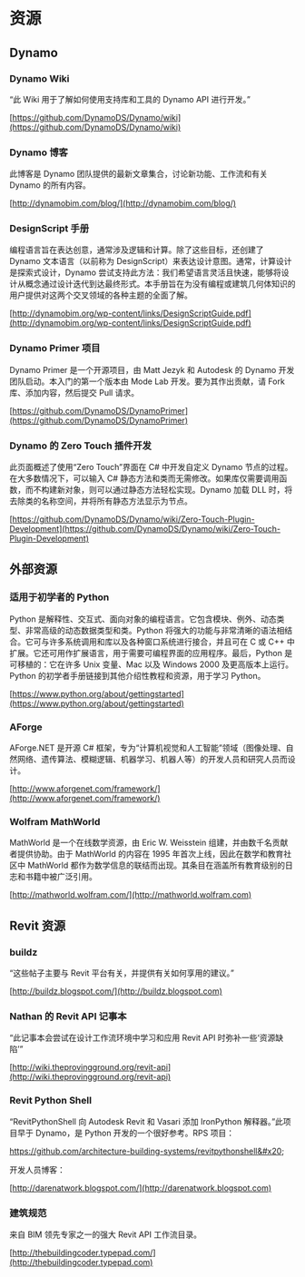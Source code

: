 # 资源

## **Dynamo**

### **Dynamo Wiki**

“此 Wiki 用于了解如何使用支持库和工具的 Dynamo API 进行开发。”

[https://github.com/DynamoDS/Dynamo/wiki](https://github.com/DynamoDS/Dynamo/wiki)

### **Dynamo 博客**

此博客是 Dynamo 团队提供的最新文章集合，讨论新功能、工作流和有关 Dynamo 的所有内容。

[http://dynamobim.com/blog/](http://dynamobim.com/blog/)

### **DesignScript 手册**

编程语言旨在表达创意，通常涉及逻辑和计算。除了这些目标，还创建了 Dynamo 文本语言（以前称为 DesignScript）来表达设计意图。通常，计算设计是探索式设计，Dynamo 尝试支持此方法：我们希望语言灵活且快速，能够将设计从概念通过设计迭代到达最终形式。本手册旨在为没有编程或建筑几何体知识的用户提供对这两个交叉领域的各种主题的全面了解。

[http://dynamobim.org/wp-content/links/DesignScriptGuide.pdf](http://dynamobim.org/wp-content/links/DesignScriptGuide.pdf)

### **Dynamo Primer 项目**

Dynamo Primer 是一个开源项目，由 Matt Jezyk 和 Autodesk 的 Dynamo 开发团队启动。本入门的第一个版本由 Mode Lab 开发。要为其作出贡献，请 Fork 库、添加内容，然后提交 Pull 请求。

[https://github.com/DynamoDS/DynamoPrimer](https://github.com/DynamoDS/DynamoPrimer)

### **Dynamo 的 Zero Touch 插件开发**

此页面概述了使用“Zero Touch”界面在 C# 中开发自定义 Dynamo 节点的过程。在大多数情况下，可以输入 C# 静态方法和类而无需修改。如果库仅需要调用函数，而不构建新对象，则可以通过静态方法轻松实现。Dynamo 加载 DLL 时，将去除类的名称空间，并将所有静态方法显示为节点。

[https://github.com/DynamoDS/Dynamo/wiki/Zero-Touch-Plugin-Development](https://github.com/DynamoDS/Dynamo/wiki/Zero-Touch-Plugin-Development)

## **外部资源**

### **适用于初学者的 Python**

Python 是解释性、交互式、面向对象的编程语言。它包含模块、例外、动态类型、非常高级的动态数据类型和类。Python 将强大的功能与非常清晰的语法相结合。它可与许多系统调用和库以及各种窗口系统进行接合，并且可在 C 或 C++ 中扩展。它还可用作扩展语言，用于需要可编程界面的应用程序。最后，Python 是可移植的：它在许多 Unix 变量、Mac 以及 Windows 2000 及更高版本上运行。Python 的初学者手册链接到其他介绍性教程和资源，用于学习 Python。

[https://www.python.org/about/gettingstarted](https://www.python.org/about/gettingstarted)

### **AForge**

AForge.NET 是开源 C# 框架，专为“计算机视觉和人工智能”领域（图像处理、自然网络、遗传算法、模糊逻辑、机器学习、机器人等）的开发人员和研究人员而设计。

[http://www.aforgenet.com/framework/](http://www.aforgenet.com/framework/)

### **Wolfram MathWorld**

MathWorld 是一个在线数学资源，由 Eric W. Weisstein 组建，并由数千名贡献者提供协助。由于 MathWorld 的内容在 1995 年首次上线，因此在数学和教育社区中 MathWorld 都作为数学信息的联结而出现。其条目在涵盖所有教育级别的日志和书籍中被广泛引用。

[http://mathworld.wolfram.com/](http://mathworld.wolfram.com)

## Revit 资源

### **buildz**

“这些帖子主要与 Revit 平台有关，并提供有关如何享用的建议。”

[http://buildz.blogspot.com/](http://buildz.blogspot.com)

### **Nathan 的 Revit API 记事本**

“此记事本会尝试在设计工作流环境中学习和应用 Revit API 时弥补一些‘资源缺陷’”

[http://wiki.theprovingground.org/revit-api](http://wiki.theprovingground.org/revit-api)

### **Revit Python Shell**

“RevitPythonShell 向 Autodesk Revit 和 Vasari 添加 IronPython 解释器。”此项目早于 Dynamo，是 Python 开发的一个很好参考。RPS 项目：

https://github.com/architecture-building-systems/revitpythonshell&#x20;

开发人员博客：

[http://darenatwork.blogspot.com/](http://darenatwork.blogspot.com)

### **建筑规范**

来自 BIM 领先专家之一的强大 Revit API 工作流目录。

[http://thebuildingcoder.typepad.com/](http://thebuildingcoder.typepad.com)
